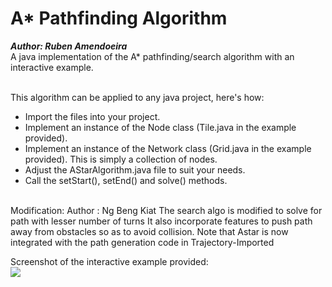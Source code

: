 # A* Pathfinding Algorithm
***Author: Ruben Amendoeira***<br>
A java implementation of the A* pathfinding/search algorithm with an interactive example.<br><br>


This algorithm can be applied to any java project, here's how:

- Import the files into your project.
- Implement an instance of the Node class (Tile.java in the example provided).
- Implement an instance of the Network class (Grid.java in the example provided). This is simply a collection of nodes.
- Adjust the AStarAlgorithm.java file to suit your needs.
- Call the setStart(), setEnd() and solve() methods.<br><br>

Modification:
Author : Ng Beng Kiat
The search algo is modified to solve for path with lesser number of turns
It also incorporate features to push path away from obstacles so as to avoid collision.
Note that Astar is now integrated with the path generation code in Trajectory-Imported

Screenshot of the interactive example provided:<br>
![](https://github.com/psikoi/AStar-Pathfinding/blob/master/images/8f3037659be6497cc324a27e2c0c8ef4.png)

